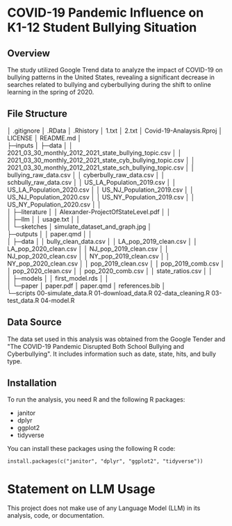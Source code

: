 # COVID-19 Pandemic Influence on K1-12 Student Bullying Situation

## Overview

The study utilized Google Trend data to analyze the impact of COVID-19 on bullying patterns in the United States, revealing a significant decrease in searches related to bullying and cyberbullying during the shift to online learning in the spring of 2020.

## File Structure
│  .gitignore
│  .RData
│  .Rhistory
│  1.txt
│  2.txt
│  Covid-19-Analaysis.Rproj
│  LICENSE
│  README.md
│  
├─inputs
│  ├─data
│  │      2021_03_30_monthly_2012_2021_state_bullying_topic.csv
│  │      2021_03_30_monthly_2012_2021_state_cyb_bullying_topic.csv
│  │      2021_03_30_monthly_2012_2021_state_sch_bullying_topic.csv
│  │      bullying_raw_data.csv
│  │      cyberbully_raw_data.csv
│  │      schbully_raw_data.csv
│  │      US_LA_Population_2019.csv
│  │      US_LA_Population_2020.csv
│  │      US_NJ_Population_2019.csv
│  │      US_NJ_Population_2020.csv
│  │      US_NY_Population_2019.csv
│  │      US_NY_Population_2020.csv
│  │      
│  ├─literature
│  │      Alexander-ProjectOfStateLevel.pdf
│  │      
│  ├─llm
│  │      usage.txt
│  │      
│  └─sketches
│          simulate_dataset_and_graph.jpg
│          
├─outputs
│  │  paper.qmd
│  │  
│  ├─data
│  │      bully_clean_data.csv
│  │      LA_pop_2019_clean.csv
│  │      LA_pop_2020_clean.csv
│  │      NJ_pop_2019_clean.csv
│  │      NJ_pop_2020_clean.csv
│  │      NY_pop_2019_clean.csv
│  │      NY_pop_2020_clean.csv
│  │      pop_2019_clean.csv
│  │      pop_2019_comb.csv
│  │      pop_2020_clean.csv
│  │      pop_2020_comb.csv
│  │      state_ratios.csv
│  │      
│  ├─models
│  │      first_model.rds
│  │      
│  └─paper
│          paper.pdf
│          paper.qmd
│          references.bib
│          
└─scripts
        00-simulate_data.R
        01-download_data.R
        02-data_cleaning.R
        03-test_data.R
        04-model.R

## Data Source

The data set used in this analysis was obtained from the Google Tender and "The COVID-19 Pandemic Disrupted Both School Bullying and Cyberbullying". It includes information such as date, state, hits, and bully type.

## Installation

To run the analysis, you need R and the following R packages:

- janitor
- dplyr
- ggplot2
- tidyverse

You can install these packages using the following R code:

```{r}
install.packages(c("janitor", "dplyr", "ggplot2", "tidyverse"))
```
# Statement on LLM Usage

This project does not make use of any Language Model (LLM) in its analysis, code, or documentation.
